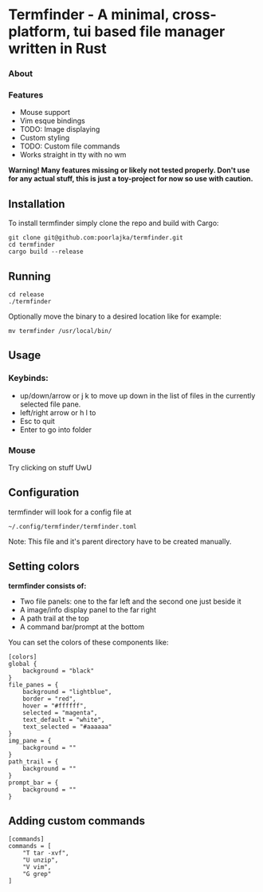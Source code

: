 # Termfinder - A minimal, cross-platform, tui based file manager written in Rust  

### About 

### Features
* Mouse support
* Vim esque bindings
* TODO: Image displaying
* Custom styling
* TODO: Custom file commands
* Works straight in tty with no wm


**Warning! Many features missing or likely not tested properly. Don't use for any actual stuff, this is just a toy-project for now so use with caution.**

## Installation

To install termfinder simply clone the repo and build with Cargo:

```shell
git clone git@github.com:poorlajka/termfinder.git
cd termfinder
cargo build --release
```

## Running

```shell
cd release
./termfinder
```

Optionally move the binary to a desired location like for example:

```shell
mv termfinder /usr/local/bin/
```

## Usage


### Keybinds:

* up/down/arrow or j k to move up down in the list of files in the currently selected file pane.
* left/right arrow or h l to 
* Esc to quit
* Enter to go into folder

### Mouse

Try clicking on stuff UwU

## Configuration

termfinder will look for a config file at

```shell
~/.config/termfinder/termfinder.toml
```

Note: This file and it's parent directory have to be created manually.

## Setting colors

**termfinder consists of:**

* Two file panels: one to the far left and the second one just beside it
* A image/info display panel to the far right
* A path trail at the top
* A command bar/prompt at the bottom

You can set the colors of these components like:

```
[colors]
global {
    background = "black"
}
file_panes = {
    background = "lightblue",
    border = "red",
    hover = "#ffffff",
    selected = "magenta",
    text_default = "white",
    text_selected = "#aaaaaa"
}
img_pane = {
    background = ""
}
path_trail = {
    background = ""
}
prompt_bar = {
    background = ""
}
```

## Adding custom commands

```
[commands]
commands = [
    "T tar -xvf",
    "U unzip",
    "V vim",
    "G grep"
]
```